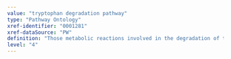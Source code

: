 ```yaml
---
value: "tryptophan degradation pathway"
type: "Pathway Ontology"
xref-identifier: "0001281"
xref-dataSource: "PW"
definition: "Those metabolic reactions involved in the degradation of tryptophan, an essential amino acid.  Tryptophan undergoes oxidative catabolism carried out by several hemeprotein enzymes. In plants, tyrosine is the precursor for several secondary metabolites."
level: "4"
---
```


